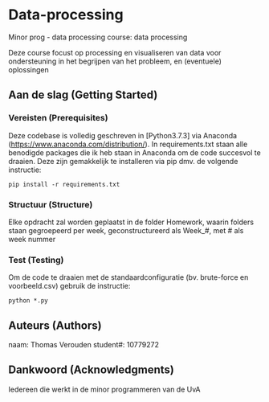 # Data-processing
Minor prog - data processing
course: data processing

Deze course focust op processing en visualiseren van data voor ondersteuning in het begrijpen van het probleem, en (eventuele) oplossingen

## Aan de slag (Getting Started)

### Vereisten (Prerequisites)

Deze codebase is volledig geschreven in [Python3.7.3] via Anaconda (https://www.anaconda.com/distribution/). In requirements.txt staan alle benodigde packages die ik heb staan in Anaconda om de code succesvol te draaien. Deze zijn gemakkelijk te installeren via pip dmv. de volgende instructie:

```
pip install -r requirements.txt
```

### Structuur (Structure)

Elke opdracht zal worden geplaatst in de folder Homework, waarin folders staan gegroepeerd per week, geconstructureerd als Week_#, met # als week nummer

### Test (Testing)

Om de code te draaien met de standaardconfiguratie (bv. brute-force en voorbeeld.csv) gebruik de instructie:

```
python *.py
```

## Auteurs (Authors)

naam: Thomas Verouden
student#: 10779272

## Dankwoord (Acknowledgments)

Iedereen die werkt in de minor programmeren van   de UvA
